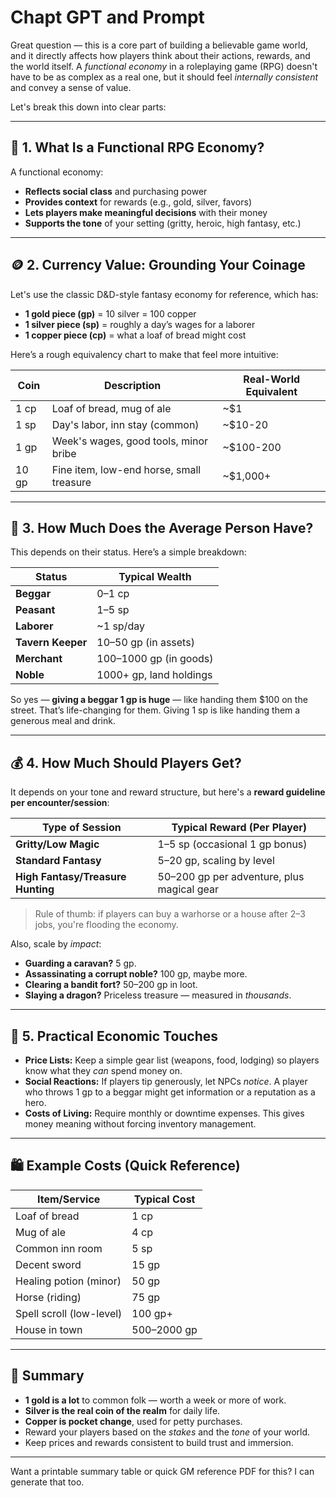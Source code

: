 # Chapt GPT and Prompt

Great question — this is a core part of building a believable game world, and it directly affects how players think about their actions, rewards, and the world itself. A *functional economy* in a roleplaying game (RPG) doesn't have to be as complex as a real one, but it should feel *internally consistent* and convey a sense of value.

Let's break this down into clear parts:

---

## 🎲 1. What Is a Functional RPG Economy?

A functional economy:

* **Reflects social class** and purchasing power
* **Provides context** for rewards (e.g., gold, silver, favors)
* **Lets players make meaningful decisions** with their money
* **Supports the tone** of your setting (gritty, heroic, high fantasy, etc.)

---

## 🪙 2. Currency Value: Grounding Your Coinage

Let's use the classic D\&D-style fantasy economy for reference, which has:

* **1 gold piece (gp)** = 10 silver = 100 copper
* **1 silver piece (sp)** = roughly a day’s wages for a laborer
* **1 copper piece (cp)** = what a loaf of bread might cost

Here’s a rough equivalency chart to make that feel more intuitive:

| Coin  | Description                              | Real-World Equivalent |
| ----- | ---------------------------------------- | --------------------- |
| 1 cp  | Loaf of bread, mug of ale                | \~\$1                 |
| 1 sp  | Day's labor, inn stay (common)           | \~\$10-20             |
| 1 gp  | Week's wages, good tools, minor bribe    | \~\$100-200           |
| 10 gp | Fine item, low-end horse, small treasure | \~\$1,000+            |

---

## 🧍 3. How Much Does the Average Person Have?

This depends on their status. Here’s a simple breakdown:

| Status            | Typical Wealth          |
| ----------------- | ----------------------- |
| **Beggar**        | 0–1 cp                  |
| **Peasant**       | 1–5 sp                  |
| **Laborer**       | \~1 sp/day              |
| **Tavern Keeper** | 10–50 gp (in assets)    |
| **Merchant**      | 100–1000 gp (in goods)  |
| **Noble**         | 1000+ gp, land holdings |

So yes — **giving a beggar 1 gp is huge** — like handing them \$100 on the street. That’s life-changing for them. Giving 1 sp is like handing them a generous meal and drink.

---

## 💰 4. How Much Should Players Get?

It depends on your tone and reward structure, but here's a **reward guideline per encounter/session**:

| Type of Session                   | Typical Reward (Per Player)                |
| --------------------------------- | ------------------------------------------ |
| **Gritty/Low Magic**              | 1–5 sp (occasional 1 gp bonus)             |
| **Standard Fantasy**              | 5–20 gp, scaling by level                  |
| **High Fantasy/Treasure Hunting** | 50–200 gp per adventure, plus magical gear |

> Rule of thumb: if players can buy a warhorse or a house after 2–3 jobs, you're flooding the economy.

Also, scale by *impact*:

* **Guarding a caravan?** 5 gp.
* **Assassinating a corrupt noble?** 100 gp, maybe more.
* **Clearing a bandit fort?** 50–200 gp in loot.
* **Slaying a dragon?** Priceless treasure — measured in *thousands*.

---

## 🧾 5. Practical Economic Touches

* **Price Lists:** Keep a simple gear list (weapons, food, lodging) so players know what they *can* spend money on.
* **Social Reactions:** If players tip generously, let NPCs *notice*. A player who throws 1 gp to a beggar might get information or a reputation as a hero.
* **Costs of Living:** Require monthly or downtime expenses. This gives money meaning without forcing inventory management.

---

## 🛍 Example Costs (Quick Reference)

| Item/Service             | Typical Cost |
| ------------------------ | ------------ |
| Loaf of bread            | 1 cp         |
| Mug of ale               | 4 cp         |
| Common inn room          | 5 sp         |
| Decent sword             | 15 gp        |
| Healing potion (minor)   | 50 gp        |
| Horse (riding)           | 75 gp        |
| Spell scroll (low-level) | 100 gp+      |
| House in town            | 500–2000 gp  |

---

## 🧠 Summary

* **1 gold is a lot** to common folk — worth a week or more of work.
* **Silver is the real coin of the realm** for daily life.
* **Copper is pocket change**, used for petty purchases.
* Reward your players based on the *stakes* and the *tone* of your world.
* Keep prices and rewards consistent to build trust and immersion.

---

Want a printable summary table or quick GM reference PDF for this? I can generate that too.
